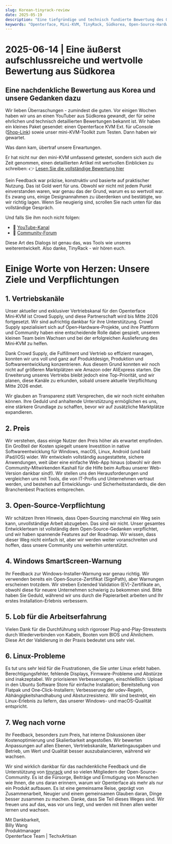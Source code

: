 ```yaml
---
slug: Korean-tinyrack-review
date: 2025-05-19
description: "Eine tiefgründige und technisch fundierte Bewertung des Openterface Mini-KVM aus der TinyRack-Community in Südkorea, gefolgt von einer transparenten und herzlichen Antwort unseres Teams. Dieser Austausch unterstreicht Feedback aus der Praxis, unser Engagement für Open Source und die gemeinsame Reise zur Verbesserung von Tools durch Community-Zusammenarbeit."
keywords: "Openterface, Mini-KVM, TinyRack, Südkorea, Open-Source-Hardware, USB KVM, Linux-Unterstützung, Community-Bewertung, ehrliches Feedback, Technik-Review, Windows KVM, Open-Hardware-Antwort, Crowd Supply, GitHub, Entwicklungs-Roadmap"
---
```


# 2025-06-14 | Eine äußerst aufschlussreiche und wertvolle Bewertung aus Südkorea

## Eine nachdenkliche Bewertung aus Korea und unsere Gedanken dazu

Wir lieben Überraschungen - zumindest die guten. Vor einigen Wochen haben wir uns an einen YouTuber aus Südkorea gewandt, der für seine ehrlichen und technisch detaillierten Bewertungen bekannt ist. Wir haben ein kleines Paket gesendet: einen Openterface KVM Ext. für uConsole ([Shop-Link](https://shop.techxartisan.com)) sowie unser mini-KVM-Toolkit zum Testen. Dann haben wir gewartet.

Was dann kam, übertraf unsere Erwartungen.

Er hat nicht nur den mini-KVM umfassend getestet, sondern sich auch die Zeit genommen, einen detaillierten Artikel mit wertvollen Einblicken zu schreiben:
👉 [Lesen Sie die vollständige Bewertung hier](https://tinyrack.kr/review/openterface)

Sein Feedback war präzise, konstruktiv und basierte auf praktischer Nutzung. Das ist Gold wert für uns. Obwohl wir nicht mit jedem Punkt einverstanden waren, war genau das der Grund, warum es so wertvoll war. Es zwang uns, einige Designannahmen zu überdenken und bestätigte, wo wir richtig lagen. Wenn Sie neugierig sind, scrollen Sie nach unten für das vollständige Gespräch.

Und falls Sie ihm noch nicht folgen:
- 🎥 [YouTube-Kanal](https://youtube.com/@tinyrack)
- 💬 [Community-Forum](https://forum.tinyrack.kr)

Diese Art des Dialogs ist genau das, was Tools wie unseres weiterentwickelt. Also danke, TinyRack - wir hören euch.

# Einige Worte von Herzen: Unsere Ziele und Verpflichtungen

## 1. Vertriebskanäle
Unser aktueller und exklusiver Vertriebskanal für den Openterface Mini‑KVM ist Crowd Supply, und diese Partnerschaft wird bis Mitte 2026 fortgesetzt. Wir sind aufrichtig dankbar für ihre Unterstützung. Crowd Supply spezialisiert sich auf Open‑Hardware-Projekte, und ihre Plattform und Community haben eine entscheidende Rolle dabei gespielt, unserem kleinen Team beim Wachsen und bei der erfolgreichen Auslieferung des Mini‑KVM zu helfen.

Dank Crowd Supply, die Fulfillment und Vertrieb so effizient managen, konnten wir uns voll und ganz auf Produktdesign, Produktion und Softwareentwicklung konzentrieren. Aus diesem Grund konnten wir noch nicht auf größeren Marktplätzen wie Amazon oder AliExpress starten. Die Erweiterung unseres Vertriebs bleibt jedoch eine Top-Priorität, und wir planen, diese Kanäle zu erkunden, sobald unsere aktuelle Verpflichtung Mitte 2026 endet.

Wir glauben an Transparenz statt Versprechen, die wir noch nicht einhalten können. Ihre Geduld und anhaltende Unterstützung ermöglichen es uns, eine stärkere Grundlage zu schaffen, bevor wir auf zusätzliche Marktplätze expandieren.

## 2. Preis
Wir verstehen, dass einige Nutzer den Preis höher als erwartet empfinden. Ein Großteil der Kosten spiegelt unsere Investition in native Softwareentwicklung für Windows, macOS, Linux, Android (und bald iPad/iOS) wider. Wir entwickeln vollständig ausgestattete, sichere Anwendungen, weit über eine einfache Web-App hinaus (obwohl wir dem Community-Mitwirkenden Kashall für die Hilfe beim Aufbau unserer Web-Version dankbar sind!). Wir stellen uns den Herausforderungen und vergleichen uns mit Tools, die von IT-Profis und Unternehmen vertraut werden, und bestehen auf Entwicklungs- und Sicherheitsstandards, die den Branchenbest Practices entsprechen.

## 3. Open-Source-Verpflichtung
Wir schätzen Ihren Hinweis, dass Open‑Sourcing manchmal ein Weg sein kann, unvollständige Arbeit abzugeben. Das sind wir nicht. Unser gesamtes Entwicklerteam ist vollständig dem Open‑Source-Gedanken verpflichtet, und wir haben spannende Features auf der Roadmap. Wir wissen, dass dieser Weg nicht einfach ist, aber wir werden weiter voranschreiten und hoffen, dass unsere Community uns weiterhin unterstützt.

## 4. Windows SmartScreen-Warnung
Ihr Feedback zur Windows-Installer-Warnung war genau richtig. Wir verwenden bereits ein Open‑Source-Zertifikat (SignPath), aber Warnungen erscheinen trotzdem. Wir streben Extended Validation (EV)-Zertifikate an, obwohl diese für neuere Unternehmen schwierig zu bekommen sind. Bitte haben Sie Geduld, während wir uns durch die Papierarbeit arbeiten und Ihr erstes Installation-Erlebnis verbessern.

## 5. Lob für die Arbeitserfahrung
Vielen Dank für die Durchführung solch rigoroser Plug-and-Play-Stresstests durch Wiederverbinden von Kabeln, Booten vom BIOS und Ähnlichem. Diese Art der Validierung in der Praxis bedeutet uns sehr viel.

## 6. Linux-Probleme
Es tut uns sehr leid für die Frustrationen, die Sie unter Linux erlebt haben. Berechtigungsfehler, fehlende Displays, Firmware-Probleme und Abstürze sind inakzeptabel. Wir priorisieren Verbesserungen, einschließlich: Upload in den Ubuntu Software Store für einfache Installation; Bereitstellung von Flatpak und One‑Click-Installern; Verbesserung der udev-Regeln, Abhängigkeitshandhabung und Absturzresistenz. Wir sind bestrebt, ein Linux-Erlebnis zu liefern, das unserer Windows- und macOS-Qualität entspricht.

## 7. Weg nach vorne
Ihr Feedback, besonders zum Preis, hat interne Diskussionen über Kostenoptimierung und Skalierbarkeit angestoßen. Wir bewerten Anpassungen auf allen Ebenen, Vertriebskanäle, Marketingausgaben und Betrieb, um Wert und Qualität besser auszubalancieren, während wir wachsen.

Wir sind wirklich dankbar für das nachdenkliche Feedback und die Unterstützung von [tinyrack](https://www.youtube.com/@tinyrack) und so vielen Mitgliedern der Open-Source-Community. Es ist die Fürsorge, Beiträge und Ermutigung von Menschen wie Ihnen, die uns daran erinnern, warum wir Openterface als mehr als nur ein Produkt aufbauen. Es ist eine gemeinsame Reise, geprägt von Zusammenarbeit, Neugier und einem gemeinsamen Glauben daran, Dinge besser zusammen zu machen. Danke, dass Sie Teil dieses Weges sind. Wir freuen uns auf das, was vor uns liegt, und werden mit Ihnen allen weiter lernen und wachsen.

Mit Dankbarkeit,  
Billy Wang  
Produktmanager  
Openterface Team | TechxArtisan